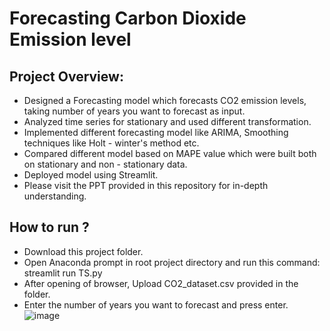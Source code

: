 # Forecasting Carbon Dioxide Emission level
## Project Overview:
* Designed a Forecasting model which forecasts CO2 emission levels, taking number of years you want to forecast as input.
* Analyzed time series for stationary and used different transformation.
* Implemented different forecasting model like ARIMA, Smoothing techniques like Holt - winter's method etc.
* Compared different model based on MAPE value which were built both on stationary and non - stationary data.
* Deployed model using Streamlit.
* Please visit the PPT provided in this repository for in-depth understanding.
## How to run ?
* Download this project folder.
* Open Anaconda prompt in root project directory and run this command: streamlit run TS.py
* After opening of browser, Upload CO2_dataset.csv provided in the folder.
* Enter the number of years you want to forecast and press enter.
![image](https://user-images.githubusercontent.com/89403336/147631713-123ec5ee-b888-435f-b726-5ca1f55feeb3.png)

